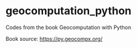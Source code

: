 # geocomputation_python
Codes from the book Geocomputation with Python

Book source: https://py.geocompx.org/
